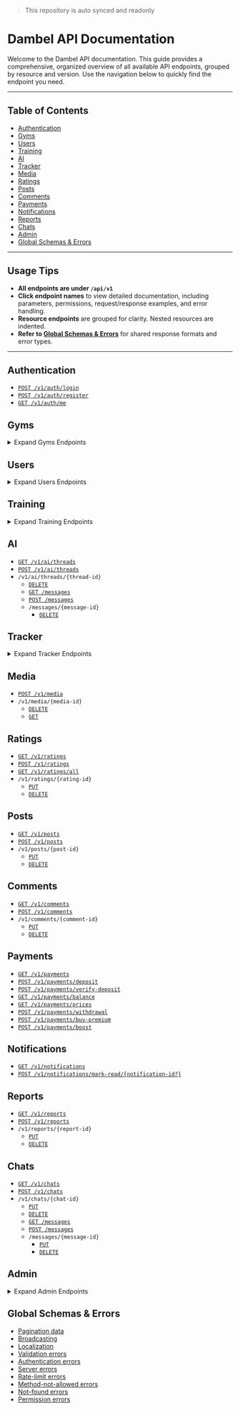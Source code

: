 > This repository is auto synced and readonly
# Dambel API Documentation

Welcome to the Dambel API documentation. This guide provides a comprehensive, organized overview of all available API endpoints, grouped by resource and version. Use the navigation below to quickly find the endpoint you need.

---

## Table of Contents
- [Authentication](#authentication)
- [Gyms](#gyms)
- [Users](#users)
- [Training](#training)
- [AI](#ai)
- [Tracker](#tracker)
- [Media](#media)
- [Ratings](#ratings)
- [Posts](#posts)
- [Comments](#comments)
- [Payments](#payments)
- [Notifications](#notifications)
- [Reports](#reports)
- [Chats](#chats)
- [Admin](#admin)
- [Global Schemas & Errors](#global-schemas--errors)

---

## Usage Tips
- **All endpoints are under `/api/v1`**
- **Click endpoint names** to view detailed documentation, including parameters, permissions, request/response examples, and error handling.
- **Resource endpoints** are grouped for clarity. Nested resources are indented.
- **Refer to [Global Schemas & Errors](#global-schemas--errors)** for shared response formats and error types.

---

## Authentication
- [`POST /v1/auth/login`](auth/login.md)
- [`POST /v1/auth/register`](auth/register.md)
- [`GET /v1/auth/me`](auth/me.md)

## Gyms
<details>
<summary>Expand Gyms Endpoints</summary>

- [`GET /v1/gyms`](gyms/index.md)
- [`POST /v1/gyms`](gyms/create.md)
- `/v1/gyms/{gym-id}`
    - [`PUT`](gyms/update.md)
    - [`DELETE`](gyms/delete.md)
    - [`GET /working-periods`](gyms/working-periods/index.md)
    - [`POST /working-periods`](gyms/working-periods/create.md)
    - `/working-periods/{working-period-id}`
        - [`PUT`](gyms/working-periods/update.md)
        - [`DELETE`](gyms/working-periods/delete.md)
    - [`GET /equipment`](gyms/equipment/index.md)
    - [`POST /equipment`](gyms/equipment/create.md)
    - `/equipment/{gym-equipment-id}`
        - [`PUT`](gyms/equipment/update.md)
        - [`DELETE`](gyms/equipment/delete.md)
    - [`GET /plans`](gyms/plans/index.md)
    - [`POST /plans`](gyms/plans/create.md)
    - `/plans/{plan-id}`
        - [`PUT`](gyms/plans/update.md)
        - [`DELETE`](gyms/plans/delete.md)
    - [`GET /buffet-items`](gyms/buffet-items/index.md)
    - [`POST /buffet-items`](gyms/buffet-items/create.md)
    - `/buffet-items/{buffet-item-id}`
        - [`PUT`](gyms/buffet-items/update.md)
        - [`DELETE`](gyms/buffet-items/delete.md)
    - [`GET /admins`](gyms/admins/index.md)
    - [`POST /admins`](gyms/admins/create.md)
    - `/admins/{admin-id}`
        - [`PUT`](gyms/admins/update.md)
        - [`DELETE`](gyms/admins/delete.md)
    - [`POST /subscriptions/subscribe/{plan-id}`](gyms/subscriptions/subscribe.md)
    - [`GET /subscriptions/my-subscriptions`](gyms/subscriptions/my-subscriptions.md)
    - [`POST /subscriptions/checkin/{subscription-id}`](gyms/subscriptions/checkin.md)
    - [`POST /subscriptions/checkout/{subscription-id}`](gyms/subscriptions/checkout.md)
    - [`DELETE /subscriptions/delete-checkin/{subscription-id}/{checkin-id}`](gyms/subscriptions/delete-checkin.md)
    - [`GET /subscriptions/manage`](gyms/subscriptions/manage/index.md)
    - [`POST /subscriptions/manage`](gyms/subscriptions/manage/create.md)
    - `/subscriptions/manage/{gym-subscription-id}`
        - [`PUT`](gyms/subscriptions/manage/update.md)
        - [`DELETE`](gyms/subscriptions/manage/delete.md)
    - [`GET /data/peak-hours`](gyms/data/peak-hours.md)
</details>

## Users
<details>
<summary>Expand Users Endpoints</summary>

- [`GET /v1/users`](users/index.md)
- [`POST /v1/users`](users/create.md)
- `/v1/users/{user-id}`
    - [`PUT`](users/update.md)
    - [`DELETE`](users/delete.md)
    - [`POST /attach-role/{role-id}`](users/attach-role.md)
    - [`POST /detach-role/{role-id}`](users/detach-role.md)
    - [`GET /championships`](users/championships/index.md)
    - [`POST /championships`](users/championships/create.md)
    - `/championships/{championship-id}`
        - [`PUT`](users/championships/update.md)
        - [`DELETE`](users/championships/delete.md)
    - [`GET /education`](users/education/index.md)
    - [`POST /education`](users/education/create.md)
    - `/education/{education-id}`
        - [`PUT`](users/education/update.md)
        - [`DELETE`](users/education/delete.md)
</details>

## Training
<details>
<summary>Expand Training Endpoints</summary>

- [`GET /v1/training/services`](training/services/index.md)
- [`POST /v1/training/services/{user-id}`](training/services/create.md)
- `/v1/training/services/{training-service-id}`
    - [`PUT`](training/services/update.md)
    - [`DELETE`](training/services/delete.md)
- [`GET /v1/training/trainees`](training/trainees/index.md)
- [`POST /v1/training/trainees`](training/trainees/create.md)
- `/v1/training/trainees/{trainee-id}`
    - [`PUT`](training/trainees/update.md)
- [`GET /v1/training/diet-plans`](training/diet-plans/index.md)
- [`POST /v1/training/diet-plans`](training/diet-plans/create.md)
- `/v1/training/diet-plans/{diet-plan-id}`
    - [`PUT`](training/diet-plans/update.md)
    - [`DELETE`](training/diet-plans/delete.md)
    - [`GET /meals`](training/diet-plans/meals/index.md)
    - [`POST /meals`](training/diet-plans/meals/create.md)
    - `/meals/{meal-id}`
        - [`PUT`](training/diet-plans/meals/update.md)
        - [`DELETE`](training/diet-plans/meals/delete.md)
    - [`GET /supplements`](training/diet-plans/supplements/index.md)
    - [`POST /supplements`](training/diet-plans/supplements/create.md)
    - `/supplements/{supplement-id}`
        - [`PUT`](training/diet-plans/supplements/update.md)
        - [`DELETE`](training/diet-plans/supplements/delete.md)
- [`GET /v1/training/workout-plans`](training/workout-plans/index.md)
- [`POST /v1/training/workout-plans`](training/workout-plans/create.md)
- `/v1/training/workout-plans/{workout-plan-id}`
    - [`PUT`](training/workout-plans/update.md)
    - [`DELETE`](training/workout-plans/delete.md)
    - [`GET /sessions`](training/workout-plans/sessions/index.md)
    - [`POST /sessions`](training/workout-plans/sessions/create.md)
    - `/sessions/{session-id}`
        - [`PUT`](training/workout-plans/sessions/update.md)
        - [`DELETE`](training/workout-plans/sessions/delete.md)
        - [`GET /exercises`](training/workout-plans/sessions/exercises/index.md)
        - [`POST /exercises`](training/workout-plans/sessions/exercises/create.md)
        - `/exercises/{exercise-id}`
            - [`PUT`](training/workout-plans/sessions/exercises/update.md)
            - [`DELETE`](training/workout-plans/sessions/exercises/delete.md)
</details>

## AI
- [`GET /v1/ai/threads`](ai/threads/index.md)
- [`POST /v1/ai/threads`](ai/threads/create.md)
- `/v1/ai/threads/{thread-id}`
    - [`DELETE`](ai/threads/delete.md)
    - [`GET /messages`](ai/threads/messages/index.md)
    - [`POST /messages`](ai/threads/messages/create.md)
    - `/messages/{message-id}`
        - [`DELETE`](ai/threads/messages/delete.md)

## Tracker
<details>
<summary>Expand Tracker Endpoints</summary>

- [`GET /v1/tracker/data/average-sleep-duration`](tracker/data/average-sleep-duration.md)
- [`GET /v1/tracker/wakeups`](tracker/wakeups/index.md)
- [`POST /v1/tracker/wakeups`](tracker/wakeups/create.md)
- `/v1/tracker/wakeups/{tracker-wakeup-id}`
    - [`PUT`](tracker/wakeups/update.md)
    - [`DELETE`](tracker/wakeups/delete.md)
- [`GET /v1/tracker/sleeps`](tracker/sleeps/index.md)
- [`POST /v1/tracker/sleeps`](tracker/sleeps/create.md)
- `/v1/tracker/sleeps/{tracker-sleep-id}`
    - [`PUT`](tracker/sleeps/update.md)
    - [`DELETE`](tracker/sleeps/delete.md)
- [`GET /v1/tracker/weights`](tracker/weights/index.md)
- [`POST /v1/tracker/weights`](tracker/weights/create.md)
- `/v1/tracker/weights/{tracker-weight-id}`
    - [`PUT`](tracker/weights/update.md)
    - [`DELETE`](tracker/weights/delete.md)
- [`GET /v1/tracker/supplements`](tracker/supplements/index.md)
- [`POST /v1/tracker/supplements`](tracker/supplements/create.md)
- `/v1/tracker/supplements/{tracker-supplement-id}`
    - [`PUT`](tracker/supplements/update.md)
    - [`DELETE`](tracker/supplements/delete.md)
- [`GET /v1/tracker/waters`](tracker/waters/index.md)
- [`POST /v1/tracker/waters`](tracker/waters/create.md)
- `/v1/tracker/waters/{tracker-water-id}`
    - [`PUT`](tracker/waters/update.md)
    - [`DELETE`](tracker/waters/delete.md)
- [`GET /v1/tracker/meals`](tracker/meals/index.md)
- [`POST /v1/tracker/meals`](tracker/meals/create.md)
- `/v1/tracker/meals/{tracker-meal-id}`
    - [`PUT`](tracker/meals/update.md)
    - [`DELETE`](tracker/meals/delete.md)
- [`GET /v1/tracker/workouts`](tracker/workouts/index.md)
- [`POST /v1/tracker/workouts`](tracker/workouts/create.md)
- `/v1/tracker/workouts/{tracker-workout-id}`
    - [`PUT`](tracker/workouts/update.md)
    - [`DELETE`](tracker/workouts/delete.md)
    - [`GET /sets`](tracker/workouts/sets/index.md)
    - [`POST /sets`](tracker/workouts/sets/create.md)
    - `/sets/{tracker-workout-set-id}`
        - [`PUT`](tracker/workouts/sets/update.md)
        - [`DELETE`](tracker/workouts/sets/delete.md)
</details>

## Media
- [`POST /v1/media`](media/create.md)
- `/v1/media/{media-id}`
    - [`DELETE`](media/delete.md)
    - [`GET`](media/download.md)

## Ratings
- [`GET /v1/ratings`](ratings/index.md)
- [`POST /v1/ratings`](ratings/create.md)
- [`GET /v1/ratings/all`](ratings/all.md)
- `/v1/ratings/{rating-id}`
    - [`PUT`](ratings/update.md)
    - [`DELETE`](ratings/delete.md)

## Posts
- [`GET /v1/posts`](posts/index.md)
- [`POST /v1/posts`](posts/create.md)
- `/v1/posts/{post-id}`
    - [`PUT`](posts/update.md)
    - [`DELETE`](posts/delete.md)

## Comments
- [`GET /v1/comments`](comments/index.md)
- [`POST /v1/comments`](comments/create.md)
- `/v1/comments/{comment-id}`
    - [`PUT`](comments/update.md)
    - [`DELETE`](comments/delete.md)

## Payments
- [`GET /v1/payments`](payments/index.md)
- [`POST /v1/payments/deposit`](payments/deposit.md)
- [`POST /v1/payments/verify-deposit`](payments/verify-deposit.md)
- [`GET /v1/payments/balance`](payments/balance.md)
- [`GET /v1/payments/prices`](payments/prices.md)
- [`POST /v1/payments/withdrawal`](payments/withdrawal.md)
- [`POST /v1/payments/buy-premium`](payments/buy-premium.md)
- [`POST /v1/payments/boost`](payments/boost.md)

## Notifications
- [`GET /v1/notifications`](notifications/index.md)
- [`POST /v1/notifications/mark-read/{notification-id?}`](notifications/mark-read.md)

## Reports
- [`GET /v1/reports`](reports/index.md)
- [`POST /v1/reports`](reports/create.md)
- `/v1/reports/{report-id}`
    - [`PUT`](reports/update.md)
    - [`DELETE`](reports/delete.md)

## Chats
- [`GET /v1/chats`](chats/index.md)
- [`POST /v1/chats`](chats/create.md)
- `/v1/chats/{chat-id}`
    - [`PUT`](chats/update.md)
    - [`DELETE`](chats/delete.md)
    - [`GET /messages`](chats/messages/index.md)
    - [`POST /messages`](chats/messages/create.md)
    - `/messages/{message-id}`
        - [`PUT`](chats/messages/update.md)
        - [`DELETE`](chats/messages/delete.md)

## Admin
<details>
<summary>Expand Admin Endpoints</summary>

- [`GET /v1/admin/roles`](admin/roles/index.md)
- [`POST /v1/admin/roles`](admin/roles/create.md)
- `/v1/admin/roles/{role-id}`
    - [`PUT`](admin/roles/update.md)
    - [`DELETE`](admin/roles/delete.md)
- [`GET /v1/admin/permissions`](admin/permissions/index.md)
- [`GET /v1/admin/brands`](admin/brands/index.md)
- [`POST /v1/admin/brands`](admin/brands/create.md)
- `/v1/admin/brands/{brand-id}`
    - [`PUT`](admin/brands/update.md)
    - [`DELETE`](admin/brands/delete.md)
- [`GET /v1/admin/countries`](admin/countries/index.md)
- [`POST /v1/admin/countries`](admin/countries/create.md)
- `/v1/admin/countries/{country-id}`
    - [`PUT`](admin/countries/update.md)
    - [`DELETE`](admin/countries/delete.md)
- [`GET /v1/admin/states`](admin/states/index.md)
- [`POST /v1/admin/states`](admin/states/create.md)
- `/v1/admin/states/{state-id}`
    - [`PUT`](admin/states/update.md)
    - [`DELETE`](admin/states/delete.md)
- [`GET /v1/admin/cities`](admin/cities/index.md)
- [`POST /v1/admin/cities`](admin/cities/create.md)
- `/v1/admin/cities/{city-id}`
    - [`PUT`](admin/cities/update.md)
    - [`DELETE`](admin/cities/delete.md)
- [`GET /v1/admin/majors`](admin/majors/index.md)
- [`POST /v1/admin/majors`](admin/majors/create.md)
- `/v1/admin/majors/{major-id}`
    - [`PUT`](admin/majors/update.md)
    - [`DELETE`](admin/majors/delete.md)
- [`GET /v1/admin/exercises`](admin/exercises/index.md)
- [`POST /v1/admin/exercises`](admin/exercises/create.md)
- `/v1/admin/exercises/{exercise-id}`
    - [`PUT`](admin/exercises/update.md)
    - [`DELETE`](admin/exercises/delete.md)
- [`GET /v1/admin/equipment`](admin/equipment/index.md)
- [`POST /v1/admin/equipment`](admin/equipment/create.md)
- `/v1/admin/equipment/{equipment-id}`
    - [`PUT`](admin/equipment/update.md)
    - [`DELETE`](admin/equipment/delete.md)
- [`GET /v1/admin/supplements`](admin/supplements/index.md)
- [`POST /v1/admin/supplements`](admin/supplements/create.md)
- `/v1/admin/supplements/{supplement-id}`
    - [`PUT`](admin/supplements/update.md)
    - [`DELETE`](admin/supplements/delete.md)
</details>

## Global Schemas & Errors
- [Pagination data](_globals/pagination-data.md)
- [Broadcasting](_globals/broadcasting.md)
- [Localization](_globals/localization.md)
- [Validation errors](_globals/validation-errors.md)
- [Authentication errors](_globals/authentication-errors.md)
- [Server errors](_globals/server-errors.md)
- [Rate-limit errors](_globals/rate-limit-errors.md)
- [Method-not-allowed errors](_globals/method-not-allowed-errors.md)
- [Not-found errors](_globals/not-found-errors.md)
- [Permission errors](_globals/permission-errors.md)
